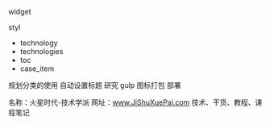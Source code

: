 widget

styl
* technology
* technologies
* toc
* case_item

规划分类的使用
自动设置标题
研究 gulp 图标打包
部署



名称：火星时代-技术学派
网址：www.JiShuXuePai.com
技术、干货、教程、课程笔记